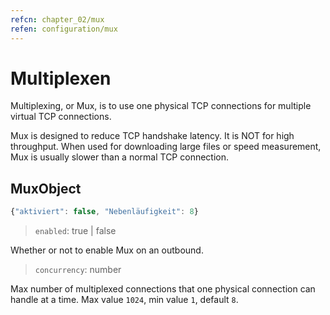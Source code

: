 ```yaml
---
refcn: chapter_02/mux
refen: configuration/mux
---
```

# Multiplexen

Multiplexing, or Mux, is to use one physical TCP connections for multiple virtual TCP connections.

Mux is designed to reduce TCP handshake latency. It is NOT for high throughput. When used for downloading large files or speed measurement, Mux is usually slower than a normal TCP connection.

## MuxObject

```javascript
{"aktiviert": false, "Nebenläufigkeit": 8}
```

> `enabled`: true | false

Whether or not to enable Mux on an outbound.

> `concurrency`: number

Max number of multiplexed connections that one physical connection can handle at a time. Max value `1024`, min value `1`, default `8`.